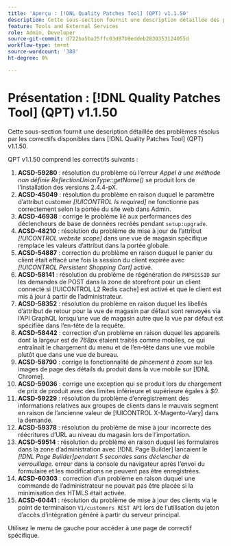 ```yaml
---
title: 'Aperçu : [!DNL Quality Patches Tool] (QPT) v1.1.50'
description: Cette sous-section fournit une description détaillée des problèmes résolus par les correctifs disponibles dans [!DNL Quality Patches Tool] (QPT) v1.1.50.
feature: Tools and External Services
role: Admin, Developer
source-git-commit: d722ba5ba25ffc03d87b9eddeb2830353124055d
workflow-type: tm+mt
source-wordcount: '388'
ht-degree: 0%

---
```


# Présentation : [!DNL Quality Patches Tool] (QPT) v1.1.50

Cette sous-section fournit une description détaillée des problèmes résolus par les correctifs disponibles dans [!DNL Quality Patches Tool] (QPT) v1.1.50.

QPT v1.1.50 comprend les correctifs suivants :

1. **ACSD-59280** : résolution du problème où l’erreur *Appel à une méthode non définie ReflectionUnionType::getName()* se produit lors de l’installation des versions 2.4.4-pX.
1. **ACSD-45049** : résolution du problème en raison duquel le paramètre d’attribut customer *[!UICONTROL Is required]* ne fonctionne pas correctement selon la portée du site web dans Admin.
1. **ACSD-46938** : corrige le problème lié aux performances des déclencheurs de base de données recréés pendant `setup:upgrade`.
1. **ACSD-48210** : résolution du problème de mise à jour de l’attribut *[!UICONTROL website scope]* dans une vue de magasin spécifique remplace les valeurs d’attribut dans la portée globale.
1. **ACSD-54887** : correction du problème en raison duquel le panier du client était effacé une fois la session du client expirée avec *[!UICONTROL Persistent Shopping Cart]* activé.
1. **ACSD-58141** : résolution du problème de régénération de `PHPSESSID` sur les demandes de POST dans la zone de storefront pour un client connecté si [!UICONTROL L2 Redis cache] est activé et que le client est mis à jour à partir de l’administrateur.
1. **ACSD-58352** : résolution du problème en raison duquel les libellés d’attribut de retour pour la vue de magasin par défaut sont renvoyés via l’API GraphQL lorsqu’une vue de magasin autre que la vue par défaut est spécifiée dans l’en-tête de la requête.
1. **ACSD-58442** : correction d’un problème en raison duquel les appareils dont la largeur est de *768px* étaient traités comme mobiles, ce qui entraînait le chargement du menu et de l’en-tête dans une vue mobile plutôt que dans une vue de bureau.
1. **ACSD-58790** : corrige la fonctionnalité de *pincement à zoom* sur les images de page des détails du produit dans la vue mobile sur [!DNL Chrome].
1. **ACSD-59036** : corrige une exception qui se produit lors du chargement de prix de produit avec des limites inférieure et supérieure égales à *$0*.
1. **ACSD-59229** : résolution du problème d’enregistrement des informations relatives aux groupes de clients dans le mauvais segment en raison de l’ancienne valeur de [!UICONTROL X-Magento-Vary] dans la demande.
1. **ACSD-59378** : résolution du problème de mise à jour incorrecte des réécritures d’URL au niveau du magasin lors de l’importation.
1. **ACSD-59514** : résolution du problème en raison duquel les formulaires dans la zone d’administration avec [!DNL Page Builder] lancaient le *[!DNL Page Builder]pendant 5 secondes sans déclencher de verrouillage.* erreur dans la console du navigateur après l’envoi du formulaire et les modifications ne peuvent pas être enregistrées.
1. **ACSD-60303** : correction d’un problème en raison duquel une commande de l’administrateur ne pouvait pas être placée si la minimisation des HTMLS était activée.
1. **ACSD-60441** : résolution du problème de mise à jour des clients via le point de terminaison `V1/customers REST API` lors de l’utilisation du jeton d’accès d’intégration généré à partir du serveur principal.

Utilisez le menu de gauche pour accéder à une page de correctif spécifique.
